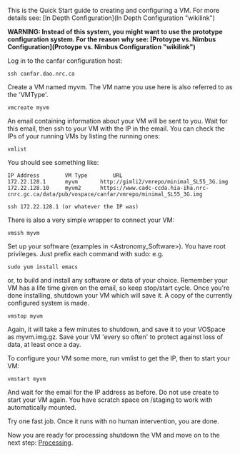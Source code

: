 This is the Quick Start guide to creating and configuring a VM. For more details see: [In Depth Configuration](In Depth Configuration "wikilink")

**WARNING: Instead of this system, you might want to use the prototype configuration system. For the reason why see: [Protoype vs. Nimbus Configuration](Protoype vs. Nimbus Configuration "wikilink")**

Log in to the canfar configuration host:

    ssh canfar.dao.nrc.ca

Create a VM named myvm. The VM name you use here is also referred to as the 'VMType'.

    vmcreate myvm

An email containing information about your VM will be sent to you. Wait for this email, then ssh to your VM with the IP in the email. You can check the IPs of your running VMs by listing the running ones:

    vmlist

You should see something like:

    IP Address        VM Type        URL
    172.22.128.1      myvm       http://gimli2/vmrepo/minimal_SL55_3G.img
    172.22.128.10     myvm2      https://www.cadc-ccda.hia-iha.nrc-cnrc.gc.ca/data/pub/vospace/canfar/vmrepo/minimal_SL55_3G.img

    ssh 172.22.128.1 (or whatever the IP was)

There is also a very simple wrapper to connect your VM:

    vmssh myvm

Set up your software (examples in <Astronomy_Software>). You have root privileges. Just prefix each command with sudo: e.g.

    sudo yum install emacs

or, to build and install any software or data of your choice. Remember your VM has a life time given on the email, so keep stop/start cycle. Once you're done installing, shutdown your VM which will save it. A copy of the currently configured system is made.

    vmstop myvm

Again, it will take a few minutes to shutdown, and save it to your VOSpace as myvm.img.gz. Save your VM 'every so often' to protect against loss of data, at least once a day.

To configure your VM some more, run vmlist to get the IP, then to start your VM:

    vmstart myvm

And wait for the email for the IP address as before. Do not use create to start your VM again. You have scratch space on /staging to work with automatically mounted.

Try one fast job. Once it runs with no human intervention, you are done.

Now you are ready for processing shutdown the VM and move on to the next step: [Processing](Quick_Start_Processing "wikilink").
